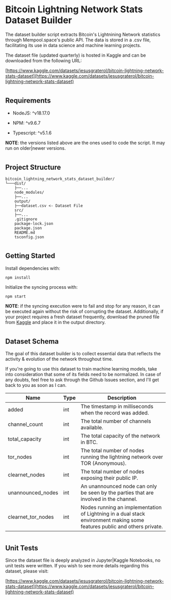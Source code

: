 # Bitcoin Lightning Network Stats Dataset Builder

The dataset builder script extracts Bitcoin's Lightnining Network statistics through Mempool.space's public API. The data is stored in a .csv file, facilitating its use in data science and machine learning projects.

The dataset file (updated quarterly) is hosted in Kaggle and can be downloaded from the following URL:

[https://www.kaggle.com/datasets/jesusgraterol/bitcoin-lightning-network-stats-dataset](https://www.kaggle.com/datasets/jesusgraterol/bitcoin-lightning-network-stats-dataset)



#
## Requirements

- NodeJS: ^v18.17.0

- NPM: ^v9.6.7

- Typescript: ^v5.1.6

**NOTE**: the versions listed above are the ones used to code the script. It may run on older|newer versions.




#
## Project Structure

```
bitcoin_lightning_network_stats_dataset_builder/
└───dist/
    ├──...
    node_modules/
    ├──...
    output/
    ├──dataset.csv <- Dataset File
    src/
    ├──...
    .gitignore
    package-lock.json
    package.json
    README.md
    tsconfig.json
```




#
## Getting Started

Install dependencies with:

`npm install`

Initialize the syncing process with:

`npm start`

**NOTE**: if the syncing execution were to fail and stop for any reason, it can be executed again without the risk of corrupting the dataset. Additionally, if your project requires a fresh dataset frequently, download the pruned file from [Kaggle](https://www.kaggle.com/datasets/jesusgraterol/bitcoin-lightning-network-stats-dataset) and place it in the output directory.




#
## Dataset Schema

The goal of this dataset builder is to collect essential data that reflects the activity & evolution of the network throughout time.

If you're going to use this dataset to train machine learning models, take into consideration that some of its fields need to be normalized. In case of any doubts, feel free to ask through the Github Issues section, and I'll get back to you as soon as I can.

| Name | Type | Description
| ---- | ---- | -----------
| added | int | The timestamp in milliseconds when the record was added.
| channel_count | int | The total number of channels available.
| total_capacity | int | The total capacity of the network in BTC.
| tor_nodes | int | The total number of nodes running the lightning network over TOR (Anonymous).
| clearnet_nodes | int | The total number of nodes exposing their public IP.
| unannounced_nodes | int | An unannounced node can only be seen by the parties that are involved in the channel.
| clearnet_tor_nodes | int | Nodes running an implementation of Lightning in a dual stack environment making some features public and others private.






#
## Unit Tests

Since the dataset file is deeply analyzed in Jupyter|Kaggle Notebooks, no unit tests were written. If you wish to see more details regarding this dataset, please visit:

[https://www.kaggle.com/datasets/jesusgraterol/bitcoin-lightning-network-stats-dataset](https://www.kaggle.com/datasets/jesusgraterol/bitcoin-lightning-network-stats-dataset)